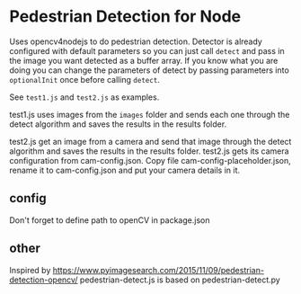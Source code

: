 # Pedestrian Detection for Node

Uses opencv4nodejs to do pedestrian detection. Detector is already configured with default parameters so you can just call `detect` and pass in the image you want detected as a buffer array. If you know what you are doing you can change the parameters of detect by passing parameters into `optionalInit` once before calling `detect`.

See `test1.js` and `test2.js` as examples.

test1.js uses images from the `images` folder and sends each one through the detect algorithm and saves the results in the results folder.

test2.js get an image from a camera and send that image through the detect algorithm and saves the results in the results folder. test2.js gets its camera configuration from cam-config.json. Copy file cam-config-placeholder.json, rename it to cam-config.json and put your camera details in it.

## config
Don't forget to define path to openCV in package.json

## other
Inspired by https://www.pyimagesearch.com/2015/11/09/pedestrian-detection-opencv/
pedestrian-detect.js is based on pedestrian-detect.py